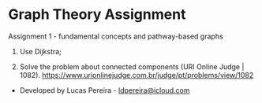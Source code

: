# Graph Theory Assignment

Assignment 1 - fundamental concepts and pathway-based graphs


1. Use Dijkstra;
	
2. Solve the problem about connected components (URI Online Judge | 1082).
 https://www.urionlinejudge.com.br/judge/pt/problems/view/1082 


* Developed by Lucas Pereira - <ldpereira@icloud.com>